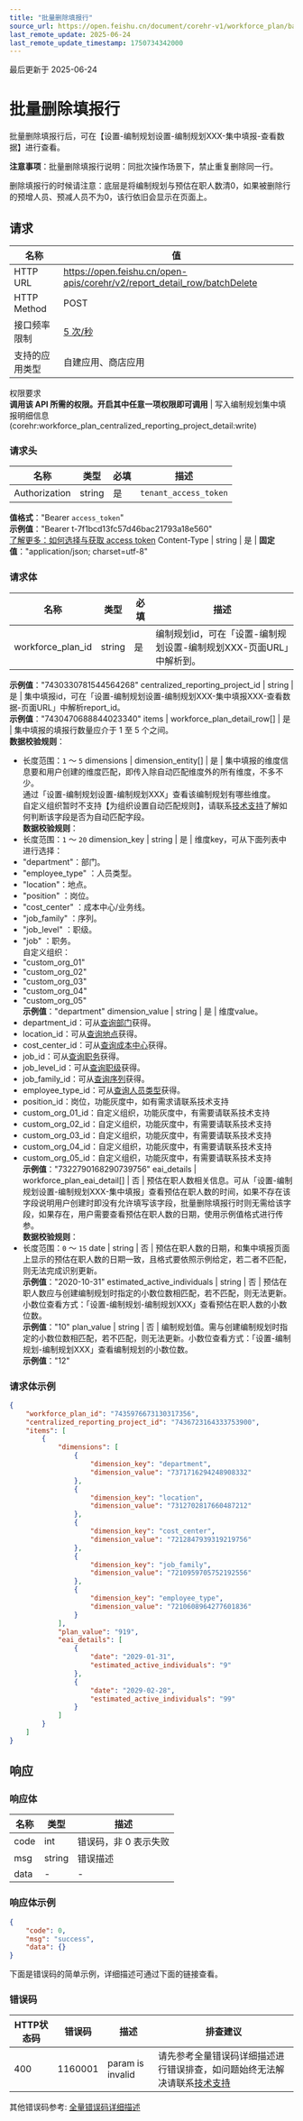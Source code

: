 ```yaml
---
title: "批量删除填报行"
source_url: https://open.feishu.cn/document/corehr-v1/workforce_plan/batchDelete
last_remote_update: 2025-06-24
last_remote_update_timestamp: 1750734342000
---
```

最后更新于 2025-06-24

# 批量删除填报行

批量删除填报行后，可在【设置-编制规划设置-编制规划XXX-集中填报-查看数据】进行查看。

**注意事项**：批量删除填报行说明：同批次操作场景下，禁止重复删除同一行。

删除填报行的时候请注意：底层是将编制规划与预估在职人数清0，如果被删除行的预增人员、预减人员不为0，该行依旧会显示在页面上。

## 请求
名称 | 值
---|---
HTTP URL | https://open.feishu.cn/open-apis/corehr/v2/report_detail_row/batchDelete
HTTP Method | POST
接口频率限制 | [5 次/秒](https://open.feishu.cn/document/ukTMukTMukTM/uUzN04SN3QjL1cDN)
支持的应用类型 | 自建应用、商店应用
权限要求  
            **调用该 API 所需的权限。开启其中任意一项权限即可调用** | 写入编制规划集中填报明细信息(corehr:workforce_plan_centralized_reporting_project_detail:write)

### 请求头

名称 | 类型 | 必填 | 描述
--- | --- | --- | ---
Authorization | string | 是 | `tenant_access_token`  
**值格式**："Bearer `access_token`"  
**示例值**："Bearer t-7f1bcd13fc57d46bac21793a18e560"  
[了解更多：如何选择与获取 access token](https://open.feishu.cn/document/uAjLw4CM/ugTN1YjL4UTN24CO1UjN/trouble-shooting/how-to-choose-which-type-of-token-to-use)
Content-Type | string | 是 | **固定值**："application/json; charset=utf-8"

### 请求体

名称 | 类型 | 必填 | 描述
--- | --- | --- | ---
workforce_plan_id | string | 是 | 编制规划id，可在「设置-编制规划设置-编制规划XXX-页面URL」中解析到。  
**示例值**："7430330781544564268"
centralized_reporting_project_id | string | 是 | 集中填报id，可在「设置-编制规划设置-编制规划XXX-集中填报XXX-查看数据-页面URL」中解析report_id。  
**示例值**："7430470688844023340"
items | workforce_plan_detail_row\[\] | 是 | 集中填报的填报行数量应介于 1 至 5 个之间。  
**数据校验规则**：  
- 长度范围：`1` ～ `5`
dimensions | dimension_entity\[\] | 是 | 集中填报的维度信息要和用户创建的维度匹配，即传入除自动匹配维度外的所有维度，不多不少。  
通过「设置-编制规划设置-编制规划XXX」查看该编制规划有哪些维度。  
自定义组织暂时不支持【为组织设置自动匹配规则】，请联系[技术支持](https://applink.feishu.cn/TLJpeNdW)了解如何判断该字段是否为自动匹配字段。  
**数据校验规则**：  
- 长度范围：`1` ～ `20`
dimension_key | string | 是 | 维度key，可从下面列表中进行选择：  
- "department"：部门。  
- "employee_type" ：人员类型。  
- "location"：地点。  
- "position" ：岗位。  
- "cost_center" ：成本中心/业务线。  
- "job_family" ：序列。  
- "job_level" ：职级。  
- "job" ：职务。  
自定义组织：  
- "custom_org_01"   
- "custom_org_02"  
- "custom_org_03"  
- "custom_org_04"   
- "custom_org_05"  
**示例值**："department"
dimension_value | string | 是 | 维度value。  
- department_id：可从[查询部门](https://open.feishu.cn/document/uAjLw4CM/ukTMukTMukTM/corehr-v2/department/batch_get)获得。  
- location_id：可从[查询地点](https://open.feishu.cn/document/uAjLw4CM/ukTMukTMukTM/reference/corehr-v1/location/list)获得。  
- cost_center_id：可从[查询成本中心](https://open.feishu.cn/document/uAjLw4CM/ukTMukTMukTM/corehr-v2/cost_center/search)获得。  
- job_id：可从[查询职务](https://open.feishu.cn/document/uAjLw4CM/ukTMukTMukTM/corehr-v2/job/list)获得。  
- job_level_id：可从[查询职级](https://open.feishu.cn/document/uAjLw4CM/ukTMukTMukTM/reference/corehr-v1/job_level/list)获得。  
- job_family_id：可从[查询序列](https://open.feishu.cn/document/uAjLw4CM/ukTMukTMukTM/reference/corehr-v1/job_family/list)获得。  
- employee_type_id：可从[查询人员类型](https://open.feishu.cn/document/uAjLw4CM/ukTMukTMukTM/reference/corehr-v1/employee_type/list)获得。  
- position_id：岗位，功能灰度中，如有需求请联系技术支持  
- custom_org_01_id：自定义组织，功能灰度中，有需要请联系技术支持  
- custom_org_02_id：自定义组织，功能灰度中，有需要请联系技术支持  
- custom_org_03_id：自定义组织，功能灰度中，有需要请联系技术支持  
- custom_org_04_id：自定义组织，功能灰度中，有需要请联系技术支持  
- custom_org_05_id：自定义组织，功能灰度中，有需要请联系技术支持  
**示例值**："7322790168290739756"
eai_details | workforce_plan_eai_detail\[\] | 否 | 预估在职人数相关信息。可从「设置-编制规划设置-编制规划XXX-集中填报」查看预估在职人数的时间，如果不存在该字段说明用户创建时即没有允许填写该字段，批量删除填报行时则无需给该字段，如果存在，用户需要查看预估在职人数的日期，使用示例值格式进行传参。  
**数据校验规则**：  
- 长度范围：`0` ～ `15`
date | string | 否 | 预估在职人数的日期，和集中填报页面上显示的预估在职人数的日期一致，且格式要依照示例给定，若二者不匹配，则无法完成识别更新。  
**示例值**："2020-10-31"
estimated_active_individuals | string | 否 | 预估在职人数应与创建编制规划时指定的小数位数相匹配，若不匹配，则无法更新。小数位查看方式：「设置-编制规划-编制规划XXX」查看预估在职人数的小数位数。  
**示例值**："10"
plan_value | string | 否 | 编制规划值。需与创建编制规划时指定的小数位数相匹配，若不匹配，则无法更新。小数位查看方式：「设置-编制规划-编制规划XXX」查看编制规划的小数位数。  
**示例值**："12"

### 请求体示例
```json
{
    "workforce_plan_id": "7435976673130317356",
    "centralized_reporting_project_id": "7436723164333753900",
    "items": [
        {
            "dimensions": [
                {
                    "dimension_key": "department",
                    "dimension_value": "7371716294248908332"
                },
                {
                    "dimension_key": "location",
                    "dimension_value": "7312702817660487212"
                },
                {
                    "dimension_key": "cost_center",
                    "dimension_value": "7212847939319219756"
                },
                {
                    "dimension_key": "job_family",
                    "dimension_value": "7210959705752192556"
                },
                {
                    "dimension_key": "employee_type",
                    "dimension_value": "7210608964277601836"
                }
            ],
            "plan_value": "919",
            "eai_details": [
                {
                    "date": "2029-01-31",
                    "estimated_active_individuals": "9"
                },
                {
                    "date": "2029-02-28",
                    "estimated_active_individuals": "99"
                }
            ]
        }
    ]
}
```

## 响应

### 响应体

名称 | 类型 | 描述
--- | --- | ---
code | int | 错误码，非 0 表示失败
msg | string | 错误描述
data | \- | \-

### 响应体示例
```json
{
    "code": 0,
    "msg": "success",
    "data": {}
}
```

下面是错误码的简单示例，详细描述可通过下面的链接查看。

### 错误码

HTTP状态码 | 错误码 | 描述 | 排查建议
--- | --- | --- | ---
400 | 1160001 | param is invalid | 请先参考全量错误码详细描述进行错误排查，如问题始终无法解决请联系[技术支持](https://applink.feishu.cn/TLJpeNdW)

其他错误码参考: [全量错误码详细描述](https://open.feishu.cn/document/uAjLw4CM/ukTMukTMukTM/reference/corehr-v1/workforce_plan/the-full-set-of-error-codes)
